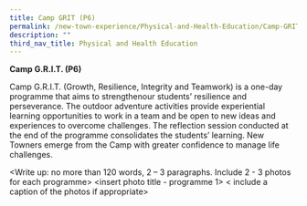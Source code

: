 ```yaml
---
title: Camp GRIT (P6)
permalink: /new-town-experience/Physical-and-Health-Education/Camp-GRIT/
description: ""
third_nav_title: Physical and Health Education
---
```

**Camp G.R.I.T. (P6)**

Camp G.R.I.T. (Growth, Resilience, Integrity and Teamwork) is a one-day programme that  aims to strengthenour students’ resilience and perseverance. The outdoor adventure activities provide experiential learning opportunities to work in a team and be open to new ideas and experiences to overcome challenges. The reflection session conducted at the end of the programme consolidates the students’ learning.   New Towners emerge from the Camp with greater confidence to manage life challenges. 

<Write up: no more than 120 words, 2 – 3 paragraphs. Include 2 - 3 photos for each programme>
<insert photo title - programme 1>
< include a caption of the photos if appropriate>
